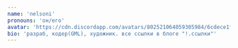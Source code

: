 ```yaml
---
name: 'nelsoni'
pronouns: 'он/его'
avatar: 'https://cdn.discordapp.com/avatars/802521064059305984/6cdece1f64c9e0946e7b81f4e14b5851.webp?size=1024'
bio: 'разраб, кодер(GML), художник. все ссылки в блоге "!.ссылки"'
---
```

